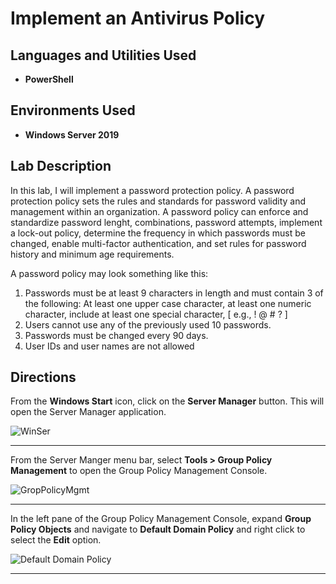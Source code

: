 
<h1>Implement an Antivirus Policy</h1>

<h2>Languages and Utilities Used</h2>

- <b>PowerShell</b> 

<h2>Environments Used </h2>

- <b>Windows Server 2019</b> 


<h2>Lab Description</h2>
  <p>In this lab, I will implement a password protection policy. A password protection policy sets the rules and standards for password validity and management within an organization. A password policy can enforce and standardize password lenght, combinations, password attempts, implement a lock-out policy, determine the frequency in which passwords must be changed, enable multi-factor authentication, and set rules for password history and minimum age requirements.  </p>
  
  <p>A password policy may look something like this:
    <ol>
       <li>Passwords must be at least 9 characters in length and must contain 3 of the following: At least one upper case character, at least one numeric character, include at least one special character, [ e.g., ! @ # ? ] </li>
       <li>Users cannot use any of the previously used 10 passwords.</li>
       <li>Passwords must be changed every 90 days.</li>
       <li>User IDs and user names are not allowed</li>
    </ol>
    </hr>

  <h2>Directions</h2>
    <p>From the <b>Windows Start</b> icon, click on the <b>Server Manager</b> button. This will open the Server Manager application.</p>
    
![WinSer](https://user-images.githubusercontent.com/107451613/176472227-241244e8-da20-4378-9780-5e9296010dd3.png)

<hr>

 <p>From the Server Manger menu bar, select <b>Tools > Group Policy Management</b> to open the Group Policy Management Console.</p>

![GropPolicyMgmt](https://user-images.githubusercontent.com/107451613/176472656-153ee581-c17e-45ca-b731-a442870ed249.png)

<hr>

<p>In the left pane of the Group Policy Management Console, expand <b>Group Policy Objects</b> and navigate to <b>Default Domain Policy</b> and right click to select the <b>Edit</b> option.</p>

![Default Domain Policy](https://user-images.githubusercontent.com/107451613/176473831-32e84d07-9ccf-423e-b22e-16002f61bb02.png)

<hr>
